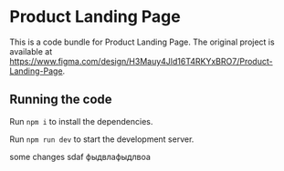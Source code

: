 
  # Product Landing Page

  This is a code bundle for Product Landing Page. The original project is available at https://www.figma.com/design/H3Mauy4Jld16T4RKYxBRO7/Product-Landing-Page.

  ## Running the code

  Run `npm i` to install the dependencies.

  Run `npm run dev` to start the development server.
  

  some changes  sdaf фыдвлафыдлвоа